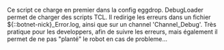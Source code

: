 Ce script ce charge en premier dans la config eggdrop. DebugLoader permet de charger des scripts TCL. Il redirige les erreurs dans un fichier ${::botnet-nick}_Error.log, ainsi que sur un channel 'Channel_Debug'. Très pratique pour les developpers, afin de suivre les erreurs, mais également il permet de ne pas "planté" le robot en cas de probleme…

